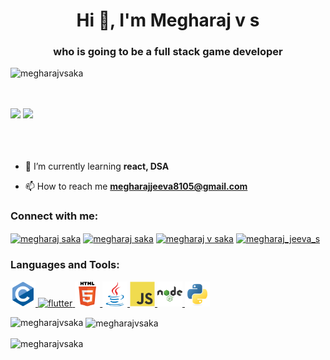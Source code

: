<h1 align="center">Hi 👋, I'm Megharaj v s</h1>
<h3 align="center">who is going to be a full stack game developer</h3>

<p align="left"> <img src="https://komarev.com/ghpvc/?username=megharajvsaka&label=Profile%20views&color=0e75b6&style=flat" alt="megharajvsaka" /> </p>

<br>
<br>
<div>
   <img src="/img/Cyber Security Computer IT Tech Software Poster.jpeg" width="330" >
   <img src="/img/Free Vector _ Hacker activity concept with man illustration.jpeg" width="330">
</div>
  <br>
  <br>
 <br>

- 🌱 I’m currently learning **react, DSA**

- 📫 How to reach me **megharajjeeva8105@gmail.com**

<h3 align="left">Connect with me:</h3>
<p align="left">
<a href="https://twitter.com/megharaj saka" target="blank"><img align="center" src="https://raw.githubusercontent.com/rahuldkjain/github-profile-readme-generator/master/src/images/icons/Social/twitter.svg" alt="megharaj saka" height="30" width="40" /></a>
<a href="https://linkedin.com/in/megharaj saka" target="blank"><img align="center" src="https://raw.githubusercontent.com/rahuldkjain/github-profile-readme-generator/master/src/images/icons/Social/linked-in-alt.svg" alt="megharaj saka" height="30" width="40" /></a>
<a href="https://fb.com/megharaj v saka" target="blank"><img align="center" src="https://raw.githubusercontent.com/rahuldkjain/github-profile-readme-generator/master/src/images/icons/Social/facebook.svg" alt="megharaj v saka" height="30" width="40" /></a>
<a href="https://instagram.com/megharaj_jeeva_s" target="blank"><img align="center" src="https://raw.githubusercontent.com/rahuldkjain/github-profile-readme-generator/master/src/images/icons/Social/instagram.svg" alt="megharaj_jeeva_s" height="30" width="40" /></a>
</p>

<h3 align="left">Languages and Tools:</h3>
<p align="left"> <a href="https://www.cprogramming.com/" target="_blank" rel="noreferrer"> <img src="https://raw.githubusercontent.com/devicons/devicon/master/icons/c/c-original.svg" alt="c" width="40" height="40"/> </a> <a href="https://flutter.dev" target="_blank" rel="noreferrer"> <img src="https://www.vectorlogo.zone/logos/flutterio/flutterio-icon.svg" alt="flutter" width="40" height="40"/> </a> <a href="https://www.w3.org/html/" target="_blank" rel="noreferrer"> <img src="https://raw.githubusercontent.com/devicons/devicon/master/icons/html5/html5-original-wordmark.svg" alt="html5" width="40" height="40"/> </a> <a href="https://www.java.com" target="_blank" rel="noreferrer"> <img src="https://raw.githubusercontent.com/devicons/devicon/master/icons/java/java-original.svg" alt="java" width="40" height="40"/> </a> <a href="https://developer.mozilla.org/en-US/docs/Web/JavaScript" target="_blank" rel="noreferrer"> <img src="https://raw.githubusercontent.com/devicons/devicon/master/icons/javascript/javascript-original.svg" alt="javascript" width="40" height="40"/> </a> <a href="https://nodejs.org" target="_blank" rel="noreferrer"> <img src="https://raw.githubusercontent.com/devicons/devicon/master/icons/nodejs/nodejs-original-wordmark.svg" alt="nodejs" width="40" height="40"/> </a> <a href="https://www.python.org" target="_blank" rel="noreferrer"> <img src="https://raw.githubusercontent.com/devicons/devicon/master/icons/python/python-original.svg" alt="python" width="40" height="40"/> </a> </p>

<p><img align="left" src="https://github-readme-stats.vercel.app/api/top-langs?username=megharajvsaka&show_icons=true&locale=en&layout=compact" alt="megharajvsaka" /></p>

<p>&nbsp;<img align="center" src="https://github-readme-stats.vercel.app/api?username=megharajvsaka&show_icons=true&locale=en" alt="megharajvsaka" /></p>

<p><img align="center" src="https://github-readme-streak-stats.herokuapp.com/?user=megharajvsaka&" alt="megharajvsaka" /></p>
